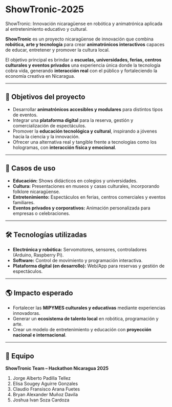 # ShowTronic-2025
ShowTronic: Innovación nicaragüense en robótica y animatrónica aplicada al entretenimiento educativo y cultural.

**ShowTronic** es un proyecto nicaragüense de innovación que combina **robótica, arte y tecnología** para crear **animatrónicos interactivos** capaces de educar, entretener y promover la cultura local.

El objetivo principal es brindar a **escuelas, universidades, ferias, centros culturales y eventos privados** una experiencia única donde la tecnología cobra vida, generando **interacción real** con el público y fortaleciendo la economía creativa en Nicaragua.

---

## 🚀 Objetivos del proyecto

- Desarrollar **animatrónicos accesibles y modulares** para distintos tipos de eventos.  
- Integrar una **plataforma digital** para la reserva, gestión y comercialización de espectáculos.  
- Promover la **educación tecnológica y cultural**, inspirando a jóvenes hacia la ciencia y la innovación.  
- Ofrecer una alternativa real y tangible frente a tecnologías como los hologramas, con **interacción física y emocional**.  

---

## 🎯 Casos de uso

- **Educación:** Shows didácticos en colegios y universidades.  
- **Cultura:** Presentaciones en museos y casas culturales, incorporando folklore nicaragüense.  
- **Entretenimiento:** Espectáculos en ferias, centros comerciales y eventos familiares.  
- **Eventos privados y corporativos:** Animación personalizada para empresas o celebraciones.  

---

## 🛠️ Tecnologías utilizadas

- **Electrónica y robótica:** Servomotores, sensores, controladores (Arduino, Raspberry Pi).  
- **Software:** Control de movimiento y programación interactiva.  
- **Plataforma digital (en desarrollo):** Web/App para reservas y gestión de espectáculos.  

---

## 🌎 Impacto esperado

- Fortalecer las **MIPYMES culturales y educativas** mediante experiencias innovadoras.  
- Generar un **ecosistema de talento local** en robótica, programación y arte.  
- Crear un modelo de entretenimiento y educación con **proyección nacional e internacional**.  

---

## 👥 Equipo

**ShowTronic Team – Hackathon Nicaragua 2025**  
1) Jorge Alberto Padilla Tellez
2) Elisa Sougey Aguirre Gonzales
3) Claudio Fransisco Arana Fuetes
4) Bryan Alexander Muñoz Davila 
5) Joshua Ivan Soza Cardoza 


